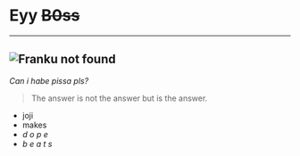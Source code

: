 # Eyy ~~B0ss~~
---
![Franku not found](https://ih1.redbubble.net/image.488283289.6745/pp,550x550.u3.jpg)
---
*Can i habe pissa pls?*

> The answer is not the answer but is the answer.

* joji
* makes
* *d o p e*
* *b e a t s*
